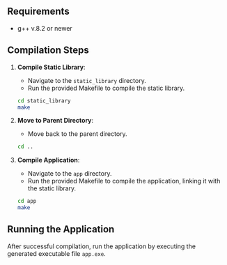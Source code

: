 ## Requirements

-   g++ v.8.2 or newer

## Compilation Steps

1. **Compile Static Library**:

    - Navigate to the `static_library` directory.
    - Run the provided Makefile to compile the static library.

    ```sh
    cd static_library
    make
    ```

2. **Move to Parent Directory**:

    - Move back to the parent directory.

    ```sh
    cd ..
    ```

3. **Compile Application**:

    - Navigate to the `app` directory.
    - Run the provided Makefile to compile the application, linking it with the static library.

    ```sh
    cd app
    make
    ```

## Running the Application

After successful compilation, run the application by executing the generated executable file `app.exe`.
